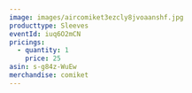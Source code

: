 ```yaml
---
image: images/aircomiket3ezcly8jvoaanshf.jpg
producttype: Sleeves
eventId: iuq6O2mCN
pricings:
  - quantity: 1
    price: 25
asin: s-g84z-WuEw
merchandise: comiket
---
```


